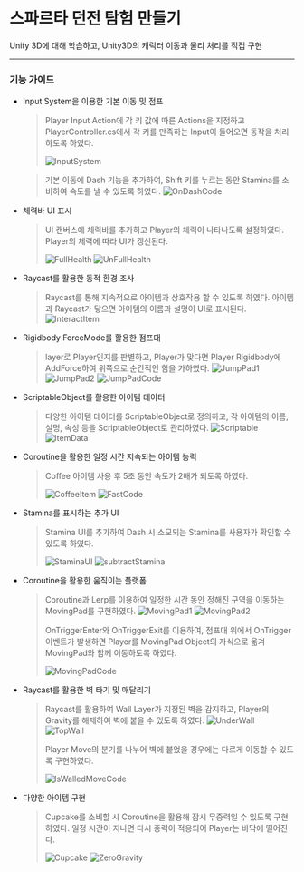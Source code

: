 # 스파르타 던전 탐험 만들기

Unity 3D에 대해 학습하고, Unity3D의 캐릭터 이동과 물리 처리를 직접 구현

---

### 기능 가이드

- Input System을 이용한 기본 이동 및 점프
  > Player Input Action에 각 키 값에 따른 Actions을 지정하고  
  > PlayerController.cs에서 각 키를 만족하는 Input이 들어오면 동작을 처리하도록 하였다.
  > 
  > ![InputSystem](https://github.com/UHANKNAG/Sparta_Dungeon/blob/main/Screenshots/%EC%8A%A4%ED%81%AC%EB%A6%B0%EC%83%B7%202025-05-23%20143651.png)
  
  > 기본 이동에 Dash 기능을 추가하여, Shift 키를 누르는 동안 Stamina를 소비하여 속도를 낼 수 있도록 하였다.
  > ![OnDashCode](https://github.com/UHANKNAG/Sparta_Dungeon/blob/main/Screenshots/%EC%8A%A4%ED%81%AC%EB%A6%B0%EC%83%B7%202025-05-23%20143914.png)


- 체력바 UI 표시
  > UI 캔버스에 체력바를 추가하고 Player의 체력이 나타나도록 설정하였다.
  > Player의 체력에 따라 UI가 갱신된다.
  > 
  > ![FullHealth](https://github.com/UHANKNAG/Sparta_Dungeon/blob/main/Screenshots/%EC%8A%A4%ED%81%AC%EB%A6%B0%EC%83%B7%202025-05-23%20143958.png)
  > ![UnFullHealth](https://github.com/UHANKNAG/Sparta_Dungeon/blob/main/Screenshots/%EC%8A%A4%ED%81%AC%EB%A6%B0%EC%83%B7%202025-05-23%20144144.png)


- Raycast를 활용한 동적 환경 조사
  > Raycast를 통해 지속적으로 아이템과 상호작용 할 수 있도록 하였다.
  > 아이템과 Raycast가 닿으면 아이템의 이름과 설명이 UI로 표시된다.
  > ![InteractItem](https://github.com/UHANKNAG/Sparta_Dungeon/blob/main/Screenshots/%EC%8A%A4%ED%81%AC%EB%A6%B0%EC%83%B7%202025-05-23%20144648.png)


- Rigidbody ForceMode를 활용한 점프대
  > layer로 Player인지를 판별하고, Player가 맞다면 Player Rigidbody에 AddForce하여 위쪽으로 순간적인 힘을 가하였다.
  > ![JumpPad1](https://github.com/UHANKNAG/Sparta_Dungeon/blob/main/Screenshots/%EC%8A%A4%ED%81%AC%EB%A6%B0%EC%83%B7%202025-05-23%20145014.png)
  > ![JumpPad2](https://github.com/UHANKNAG/Sparta_Dungeon/blob/main/Screenshots/%EC%8A%A4%ED%81%AC%EB%A6%B0%EC%83%B7%202025-05-23%20145026.png)
  > ![JumpPadCode](https://github.com/UHANKNAG/Sparta_Dungeon/blob/main/Screenshots/%EC%8A%A4%ED%81%AC%EB%A6%B0%EC%83%B7%202025-05-23%20145044.png)
  

- ScriptableObject를 활용한 아이템 데이터
  > 다양한 아이템 데이터를 ScriptableObject로 정의하고,
  > 각 아이템의 이름, 설명, 속성 등을 ScriptableObject로 관리하였다.
  > ![Scriptable](https://github.com/UHANKNAG/Sparta_Dungeon/blob/main/Screenshots/%EC%8A%A4%ED%81%AC%EB%A6%B0%EC%83%B7%202025-05-23%20145252.png)
  > ![ItemData](https://github.com/UHANKNAG/Sparta_Dungeon/blob/main/Screenshots/%EC%8A%A4%ED%81%AC%EB%A6%B0%EC%83%B7%202025-05-23%20145317.png)


- Coroutine을 활용한 일정 시간 지속되는 아이템 능력
  > Coffee 아이템 사용 후 5초 동안 속도가 2배가 되도록 하였다.
  > 
  > ![CoffeeItem](https://github.com/UHANKNAG/Sparta_Dungeon/blob/main/Screenshots/%EC%8A%A4%ED%81%AC%EB%A6%B0%EC%83%B7%202025-05-23%20145428.png)
  > ![FastCode](https://github.com/UHANKNAG/Sparta_Dungeon/blob/main/Screenshots/%EC%8A%A4%ED%81%AC%EB%A6%B0%EC%83%B7%202025-05-23%20145634.png)


- Stamina를 표시하는 추가 UI
  > Stamina UI를 추가하여 Dash 시 소모되는 Stamina를 사용자가 확인할 수 있도록 하였다.
  > 
  > ![StaminaUI](https://github.com/UHANKNAG/Sparta_Dungeon/blob/main/Screenshots/%EC%8A%A4%ED%81%AC%EB%A6%B0%EC%83%B7%202025-05-23%20145737.png)
  > ![subtractStamina](https://github.com/UHANKNAG/Sparta_Dungeon/blob/main/Screenshots/%EC%8A%A4%ED%81%AC%EB%A6%B0%EC%83%B7%202025-05-23%20145802.png)


- Coroutine을 활용한 움직이는 플랫폼
  > Coroutine과 Lerp를 이용하여 일정한 시간 동안 정해진 구역을 이동하는 MovingPad를 구현하였다.
  > ![MovingPad1](https://github.com/UHANKNAG/Sparta_Dungeon/blob/main/Screenshots/%EC%8A%A4%ED%81%AC%EB%A6%B0%EC%83%B7%202025-05-23%20145859.png)
  > ![MovingPad2](https://github.com/UHANKNAG/Sparta_Dungeon/blob/main/Screenshots/%EC%8A%A4%ED%81%AC%EB%A6%B0%EC%83%B7%202025-05-23%20145906.png)
  >
  > OnTriggerEnter와 OnTriggerExit를 이용하여, 점프대 위에서 OnTrigger 이벤트가 발생하면
  > Player를 MovingPad Object의 자식으로 옮겨 MovingPad와 함께 이동하도록 하였다.
  > 
  > ![MovingPadCode](https://github.com/UHANKNAG/Sparta_Dungeon/blob/main/Screenshots/%EC%8A%A4%ED%81%AC%EB%A6%B0%EC%83%B7%202025-05-23%20150041.png)


- Raycast를 활용한 벽 타기 및 매달리기
  > Raycast를 활용하여 Wall Layer가 지정된 벽을 감지하고,
  > Player의 Gravity를 해제하여 벽에 붙을 수 있도록 하였다.
  > ![UnderWall](https://github.com/UHANKNAG/Sparta_Dungeon/blob/main/Screenshots/%EC%8A%A4%ED%81%AC%EB%A6%B0%EC%83%B7%202025-05-23%20150858.png)
  > ![TopWall](https://github.com/UHANKNAG/Sparta_Dungeon/blob/main/Screenshots/%EC%8A%A4%ED%81%AC%EB%A6%B0%EC%83%B7%202025-05-23%20150911.png)
  >
  > Player Move의 분기를 나누어 벽에 붙었을 경우에는 다르게 이동할 수 있도록 구현하였다.
  > 
  > ![IsWalledMoveCode](https://github.com/UHANKNAG/Sparta_Dungeon/blob/main/Screenshots/%EC%8A%A4%ED%81%AC%EB%A6%B0%EC%83%B7%202025-05-23%20152914.png)


- 다양한 아이템 구현
  > Cupcake를 소비할 시 Coroutine을 활용해 잠시 무중력일 수 있도록 구현하였다.
  > 일정 시간이 지나면 다시 중력이 적용되어 Player는 바닥에 떨어진다.
  > 
  > ![Cupcake](https://github.com/UHANKNAG/Sparta_Dungeon/blob/main/Screenshots/%EC%8A%A4%ED%81%AC%EB%A6%B0%EC%83%B7%202025-05-23%20151051.png)
  > ![ZeroGravity](https://github.com/UHANKNAG/Sparta_Dungeon/blob/main/Screenshots/%EC%8A%A4%ED%81%AC%EB%A6%B0%EC%83%B7%202025-05-23%20153051.png)

